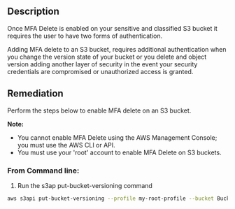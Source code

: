 ## Description

Once MFA Delete is enabled on your sensitive and classified S3 bucket it requires the user to have two forms of authentication.

Adding MFA delete to an S3 bucket, requires additional authentication when you change the version state of your bucket or you delete and object version adding another layer of security in the event your security credentials are compromised or unauthorized access is granted.

## Remediation

Perform the steps below to enable MFA delete on an S3 bucket.

**Note:**
- You cannot enable MFA Delete using the AWS Management Console; you must use the AWS CLI or API.
- You must use your 'root' account to enable MFA Delete on S3 buckets.

### From Command line:

1. Run the s3ap put-bucket-versioning command

```bash
aws s3api put-bucket-versioning --profile my-root-profile --bucket Bucket_Name --versioning-configuration Status=Enabled,MFADelete=Enabled --mfa “arn:aws:iam::aws_account_id:mfa/root-account-mfa-device passcode”
```